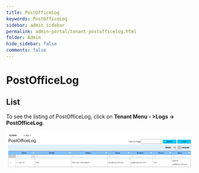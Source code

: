```yaml
---
title: PostOfficeLog
keywords: PostOfficeLog
sidebar: admin_sidebar
permalink: admin-portal/tenant-postofficelog.html
folder: Admin
hide_sidebar: false
comments: false
---
```


# PostOfficeLog

## List

To see the listing of PostOfficeLog, click on **Tenant Menu - >Logs -> PostOfficeLog**.

![](/images/TenPostOfficeLog.png)
